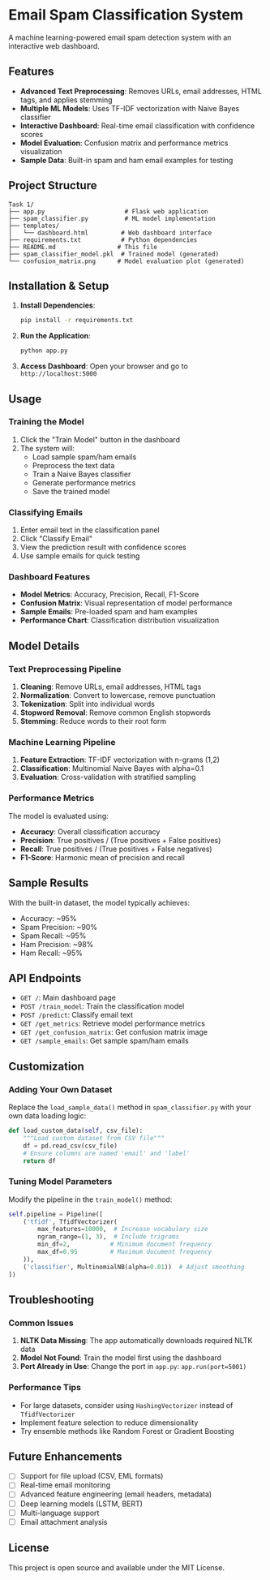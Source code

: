 # Email Spam Classification System

A machine learning-powered email spam detection system with an interactive web dashboard.

## Features

- **Advanced Text Preprocessing**: Removes URLs, email addresses, HTML tags, and applies stemming
- **Multiple ML Models**: Uses TF-IDF vectorization with Naive Bayes classifier
- **Interactive Dashboard**: Real-time email classification with confidence scores
- **Model Evaluation**: Confusion matrix and performance metrics visualization
- **Sample Data**: Built-in spam and ham email examples for testing

## Project Structure

```
Task 1/
├── app.py                      # Flask web application
├── spam_classifier.py          # ML model implementation
├── templates/
│   └── dashboard.html         # Web dashboard interface
├── requirements.txt           # Python dependencies
├── README.md                 # This file
├── spam_classifier_model.pkl  # Trained model (generated)
└── confusion_matrix.png      # Model evaluation plot (generated)
```

## Installation & Setup

1. **Install Dependencies**:
   ```bash
   pip install -r requirements.txt
   ```

2. **Run the Application**:
   ```bash
   python app.py
   ```

3. **Access Dashboard**:
   Open your browser and go to `http://localhost:5000`

## Usage

### Training the Model

1. Click the "Train Model" button in the dashboard
2. The system will:
   - Load sample spam/ham emails
   - Preprocess the text data
   - Train a Naive Bayes classifier
   - Generate performance metrics
   - Save the trained model

### Classifying Emails

1. Enter email text in the classification panel
2. Click "Classify Email"
3. View the prediction result with confidence scores
4. Use sample emails for quick testing

### Dashboard Features

- **Model Metrics**: Accuracy, Precision, Recall, F1-Score
- **Confusion Matrix**: Visual representation of model performance
- **Sample Emails**: Pre-loaded spam and ham examples
- **Performance Chart**: Classification distribution visualization

## Model Details

### Text Preprocessing Pipeline

1. **Cleaning**: Remove URLs, email addresses, HTML tags
2. **Normalization**: Convert to lowercase, remove punctuation
3. **Tokenization**: Split into individual words
4. **Stopword Removal**: Remove common English stopwords
5. **Stemming**: Reduce words to their root form

### Machine Learning Pipeline

1. **Feature Extraction**: TF-IDF vectorization with n-grams (1,2)
2. **Classification**: Multinomial Naive Bayes with alpha=0.1
3. **Evaluation**: Cross-validation with stratified sampling

### Performance Metrics

The model is evaluated using:
- **Accuracy**: Overall classification accuracy
- **Precision**: True positives / (True positives + False positives)
- **Recall**: True positives / (True positives + False negatives)
- **F1-Score**: Harmonic mean of precision and recall

## Sample Results

With the built-in dataset, the model typically achieves:
- Accuracy: ~95%
- Spam Precision: ~90%
- Spam Recall: ~95%
- Ham Precision: ~98%
- Ham Recall: ~95%

## API Endpoints

- `GET /`: Main dashboard page
- `POST /train_model`: Train the classification model
- `POST /predict`: Classify email text
- `GET /get_metrics`: Retrieve model performance metrics
- `GET /get_confusion_matrix`: Get confusion matrix image
- `GET /sample_emails`: Get sample spam/ham emails

## Customization

### Adding Your Own Dataset

Replace the `load_sample_data()` method in `spam_classifier.py` with your own data loading logic:

```python
def load_custom_data(self, csv_file):
    """Load custom dataset from CSV file"""
    df = pd.read_csv(csv_file)
    # Ensure columns are named 'email' and 'label'
    return df
```

### Tuning Model Parameters

Modify the pipeline in the `train_model()` method:

```python
self.pipeline = Pipeline([
    ('tfidf', TfidfVectorizer(
        max_features=10000,  # Increase vocabulary size
        ngram_range=(1, 3),  # Include trigrams
        min_df=2,           # Minimum document frequency
        max_df=0.95         # Maximum document frequency
    )),
    ('classifier', MultinomialNB(alpha=0.01))  # Adjust smoothing
])
```

## Troubleshooting

### Common Issues

1. **NLTK Data Missing**: The app automatically downloads required NLTK data
2. **Model Not Found**: Train the model first using the dashboard
3. **Port Already in Use**: Change the port in `app.py`: `app.run(port=5001)`

### Performance Tips

- For large datasets, consider using `HashingVectorizer` instead of `TfidfVectorizer`
- Implement feature selection to reduce dimensionality
- Try ensemble methods like Random Forest or Gradient Boosting

## Future Enhancements

- [ ] Support for file upload (CSV, EML formats)
- [ ] Real-time email monitoring
- [ ] Advanced feature engineering (email headers, metadata)
- [ ] Deep learning models (LSTM, BERT)
- [ ] Multi-language support
- [ ] Email attachment analysis

## License

This project is open source and available under the MIT License.